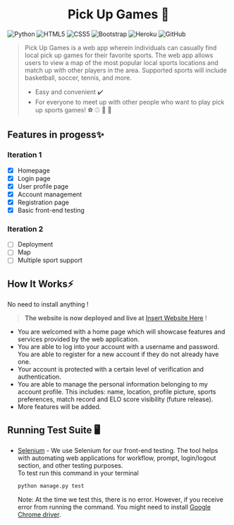 # <h1 align="center">Pick Up Games 👋
    
![Python](https://img.shields.io/badge/-Python-black?style=flat-square&logo=Python)
![HTML5](https://img.shields.io/badge/-HTML5-E34F26?style=flat-square&logo=html5&logoColor=white)
![CSS5](https://img.shields.io/badge/-CSS3-1572B6?style=flat-square&logo=css3)
![Bootstrap](https://img.shields.io/badge/-Bootstrap-563D7C?style=flat-square&logo=bootstrap)
![Heroku](https://img.shields.io/badge/-Heroku-430098?style=flat-square&logo=heroku)
![GitHub](https://img.shields.io/badge/-GitHub-181717?style=flat-square&logo=github)

> Pick Up Games is a web app wherein individuals can casually find local pick up games for their favorite sports. The web app allows users to view a map of the most popular local sports locations and match up with other players in the area. Supported sports will include basketball, soccer, tennis, and more.
> - Easy and convenient ✔️  
> - For everyone to meet up with other people who want to play pick up sports games! ⚽ ⚾ 🏀 🏉	 


## **Features in progess**✨

### Iteration 1
- [x] Homepage
- [x] Login page
- [x] User profile page
- [x] Account management
- [x] Registration page
- [x] Basic front-end testing

### Iteration 2
- [ ] Deployment
- [ ] Map
- [ ] Multiple sport support 

## **How It Works**⚡

No need to install anything  !
> **The website is now deployed and live at** [Insert Website Here](https://youtu.be/dQw4w9WgXcQ)  !

- You are welcomed with a home page which will showcase features and services provided by the web application.
- You are able to log into your account with a username and password. You are able to register for a new account if they do not already have one.
- Your account is protected with a certain level of verification and authentication. 
- You are able to manage the personal information belonging to my account profile. This includes: name, location, profile picture, sports preferences, match record and ELO score visibility (future release).
- More features will be added.

## Running Test Suite 🖥️

- [Selenium](https://www.selenium.dev/) - We use Selenium for our front-end testing. The tool helps with automating web applications for workflow, prompt, login/logout section, and other testing purposes.  
  To test run this command in your terminal
    ```python
    python manage.py test
    ```
   Note: At the time we test this, there is no error. However, if you receive error from running the command. You might need to install [Google Chrome driver](https://chromedriver.chromium.org/home).
   


